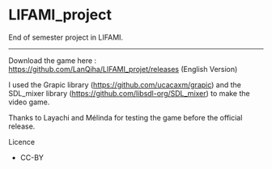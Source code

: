 # LIFAMI_project

End of semester project in LIFAMI.

---

Download the game here : https://github.com/LanQiha/LIFAMI_projet/releases (English Version)

I used the Grapic library (https://github.com/ucacaxm/grapic) and the SDL_mixer library (https://github.com/libsdl-org/SDL_mixer) to make the video game.

Thanks to Layachi and Mélinda for testing the game before the official release.

Licence
- CC-BY
